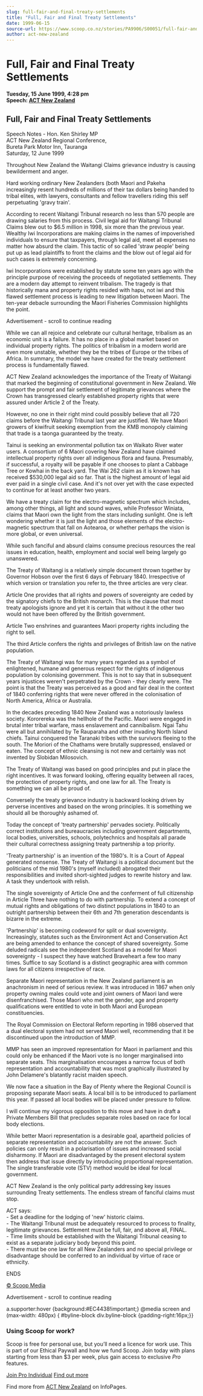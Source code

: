 ```yaml
---
slug: full-fair-and-final-treaty-settlements
title: "Full, Fair and Final Treaty Settlements"
date: 1999-06-15
source-url: https://www.scoop.co.nz/stories/PA9906/S00051/full-fair-and-final-treaty-settlements.htm
author: act-new-zealand
---
```

Full, Fair and Final Treaty Settlements
=======================================

**Tuesday, 15 June 1999, 4:28 pm**  
**Speech: [ACT New Zealand](https://info.scoop.co.nz/ACT_New_Zealand)**

Full, Fair and Final Treaty Settlements
---------------------------------------

Speech Notes - Hon. Ken Shirley MP  
ACT New Zealand Regional Conference,  
Bureta Park Motor Inn, Tauranga  
Saturday, 12 June 1999

  
Throughout New Zealand the Waitangi Claims grievance industry is causing bewilderment and anger.

Hard working ordinary New Zealanders (both Maori and Pakeha increasingly resent hundreds of millions of their tax dollars being handed to tribal elites, with lawyers, consultants and fellow travellers riding this self perpetuating 'gravy train'.

According to recent Waitangi Tribunal research no less than 570 people are drawing salaries from this process. Civil legal aid for Waitangi Tribunal Claims blew out to $6.5 million in 1998, six more than the previous year. Wealthy Iwi Incorporations are making claims in the names of impoverished individuals to ensure that taxpayers, through legal aid, meet all expenses no matter how absurd the claim. This tactic of so called 'straw people' being put up as lead plaintiffs to front the claims and the blow out of legal aid for such cases is extremely concerning.

Iwi Incorporations were established by statute some ten years ago with the principle purpose of receiving the proceeds of negotiated settlements. They are a modern day attempt to reinvent tribalism. The tragedy is that historically mana and property rights resided with hapu, not iwi and this flawed settlement process is leading to new litigation between Maori. The ten-year debacle surrounding the Maori Fisheries Commission highlights the point.

Advertisement - scroll to continue reading





While we can all rejoice and celebrate our cultural heritage, tribalism as an economic unit is a failure. It has no place in a global market based on individual property rights. The politics of tribalism in a modern world are even more unstable, whether they be the tribes of Europe or the tribes of Africa. In summary, the model we have created for the treaty settlement process is fundamentally flawed.

ACT New Zealand acknowledges the importance of the Treaty of Waitangi that marked the beginning of constitutional government in New Zealand. We support the prompt and fair settlement of legitimate grievances where the Crown has transgressed clearly established property rights that were assured under Article 2 of the Treaty.

However, no one in their right mind could possibly believe that all 720 claims before the Waitangi Tribunal last year are justified. We have Maori growers of kiwifruit seeking exemption from the KMB monopoly claiming that trade is a taonga guaranteed by the treaty.

Tainui is seeking an environmental pollution tax on Waikato River water users. A consortium of 6 Maori covering New Zealand have claimed intellectual property rights over all indigenous flora and fauna. Presumably, if successful, a royalty will be payable if one chooses to plant a Cabbage Tree or Kowhai in the back yard. The Wai 262 claim as it is known has received $530,000 legal aid so far. That is the highest amount of legal aid ever paid in a single civil case. And it's not over yet with the case expected to continue for at least another two years.

We have a treaty claim for the electro-magnetic spectrum which includes, among other things, all light and sound waves, while Professor Winiata, claims that Maori own the light from the stars including sunlight. One is left wondering whether it is just the light and those elements of the electro-magnetic spectrum that fall on Aotearoa, or whether perhaps the vision is more global, or even universal.

While such fanciful and absurd claims consume precious resources the real issues in education, health, employment and social well being largely go unanswered.

The Treaty of Waitangi is a relatively simple document thrown together by Governor Hobson over the first 6 days of February 1840. Irrespective of which version or translation you refer to, the three articles are very clear.

Article One provides that all rights and powers of sovereignty are ceded by the signatory chiefs to the British monarch. This is the clause that most treaty apologists ignore and yet it is certain that without it the other two would not have been offered by the British government.

Article Two enshrines and guarantees Maori property rights including the right to sell.

The third Article confers the rights and privileges of British law on the native population.

The Treaty of Waitangi was for many years regarded as a symbol of enlightened, humane and generous respect for the rights of indigenous population by colonising government. This is not to say that in subsequent years injustices weren't perpetrated by the Crown - they clearly were. The point is that the Treaty was perceived as a good and fair deal in the context of 1840 conferring rights that were never offered in the colonisation of North America, Africa or Australia.

In the decades preceding 1840 New Zealand was a notoriously lawless society. Kororereka was the hellhole of the Pacific. Maori were engaged in brutal inter tribal warfare, mass enslavement and cannibalism. Ngai Tahu were all but annihilated by Te Rauparaha and other invading North Island chiefs. Tainui conquered the Taranaki tribes with the survivors fleeing to the south. The Moriori of the Chathams were brutally suppressed, enslaved or eaten. The concept of ethnic cleansing is not new and certainly was not invented by Slobidan Milosovich.

The Treaty of Waitangi was based on good principles and put in place the right incentives. It was forward looking, offering equality between all races, the protection of property rights, and one law for all. The Treaty is something we can all be proud of.

Conversely the treaty grievance industry is backward looking driven by perverse incentives and based on the wrong principles. It is something we should all be thoroughly ashamed of.

Today the concept of 'treaty partnership' pervades society. Politically correct institutions and bureaucracies including government departments, local bodies, universities, schools, polytechnics and hospitals all parade their cultural correctness assigning treaty partnership a top priority.

'Treaty partnership' is an invention of the 1980's. It is a Court of Appeal generated nonsense. The Treaty of Waitangi is a political document but the politicians of the mid 1980's (myself included) abrogated their responsibilities and invited short-sighted judges to rewrite history and law. A task they undertook with relish.

The single sovereignty of Article One and the conferment of full citizenship in Article Three have nothing to do with partnership. To extend a concept of mutual rights and obligations of two distinct populations in 1840 to an outright partnership between their 6th and 7th generation descendants is bizarre in the extreme.

'Partnership' is becoming codeword for split or dual sovereignty. Increasingly, statutes such as the Environment Act and Conservation Act are being amended to enhance the concept of shared sovereignty. Some deluded radicals see the independent Scotland as a model for Maori sovereignty - I suspect they have watched Braveheart a few too many times. Suffice to say Scotland is a distinct geographic area with common laws for all citizens irrespective of race.

Separate Maori representation in the New Zealand parliament is an anachronism in need of serious review. It was introduced in 1867 when only property owning males could vote and joint owners of Maori land were disenfranchised. Those Maori who met the gender, age and property qualifications were entitled to vote in both Maori and European constituencies.

The Royal Commission on Electoral Reform reporting in 1986 observed that a dual electoral system had not served Maori well, recommending that it be discontinued upon the introduction of MMP.

MMP has seen an improved representation for Maori in parliament and this could only be enhanced if the Maori vote is no longer marginalised into separate seats. This marginalisation encourages a narrow focus of both representation and accountability that was most graphically illustrated by John Delamere's blatantly racist maiden speech.

We now face a situation in the Bay of Plenty where the Regional Council is proposing separate Maori seats. A local bill is to be introduced to parliament this year. If passed all local bodies will be placed under pressure to follow.

I will continue my vigorous opposition to this move and have in draft a Private Members Bill that precludes separate roles based on race for local body elections.

While better Maori representation is a desirable goal, apartheid policies of separate representation and accountability are not the answer. Such policies can only result in a polarisation of issues and increased social disharmony. If Maori are disadvantaged by the present electoral system then address that issue directly by introducing proportional representation. The single transferable vote (STV) method would be ideal for local government.

ACT New Zealand is the only political party addressing key issues surrounding Treaty settlements. The endless stream of fanciful claims must stop.

ACT says:  
\- Set a deadline for the lodging of 'new' historic claims.  
\- The Waitangi Tribunal must be adequately resourced to process to finality, legitimate grievances. Settlement must be full, fair, and above all, FINAL.  
\- Time limits should be established with the Waitangi Tribunal ceasing to exist as a separate judiciary body beyond this point.  
\- There must be one law for all New Zealanders and no special privilege or disadvantage should be conferred to an individual by virtue of race or ethnicity.

ENDS

  

[© Scoop Media](http://www.scoop.co.nz/about/terms.html)  

Advertisement - scroll to continue reading



a.supporter:hover {background:#EC4438!important;} @media screen and (max-width: 480px) { #byline-block div.byline-block {padding-right:16px;}}

### Using Scoop for work?

Scoop is free for personal use, but you’ll need a licence for work use. This is part of our Ethical Paywall and how we fund Scoop. Join today with plans starting from less than $3 per week, plus gain access to exclusive _Pro_ features.  
  
[Join Pro Individual](https://pro.scoop.co.nz/Individual/?from=ProIn24) [Find out more](https://pro.scoop.co.nz/using-scoop-for-work/?from=ProIn24)

Find more from [ACT New Zealand](https://info.scoop.co.nz/ACT_New_Zealand) on InfoPages.
